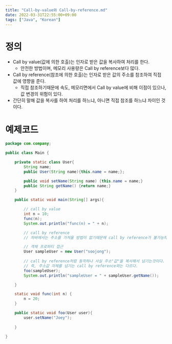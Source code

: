 ```yaml
---
title: "Call-by-value와 Call-by-reference.md"
date: 2022-03-31T22:55:00+09:00
tags: ["Java", "Korean"]
---
```


# 정의
- Call by value(값에 의한 호출)는 인자로 받은 값을 복사하여 처리를 한다. 
    - 안전한 방법이며, 메모리 사용량은 Call by reference보다 많다.
- Call by reference(참조에 의한 호출)는 인자로 받은 값의 주소를 참조하여 직접 값에 영향을 준다. 
    - 직접 참조하기때문에 속도, 메모리면에서 Call by value에 비해 이점이 있으나, 값 변경의 위험이 있다.
- 간단히 말해 값을 복사를 하여 처리를 하느냐, 아니면 직접 참조를 하느냐 차이인 것이다.


# 예제코드

```java
package com.company;

public class Main {

    private static class User{
        String name;
        public User(String name){this.name = name;};

        public void setName(String name) {this.name = name;}
        public String getName() {return name;}
    }

    public static void main(String[] args){

        // call by value
        int n = 10;
        func(n);
        System.out.println("func(n) = " + n);

        // call by reference
        // 자바에서는 주소를 가져올 방법이 없기때문에 call by reference가 불가능하다.

        // 객체 프로퍼티 접근
        User sampleUser = new User("soojong");
        
        // call by reference처럼 동작하나 사실 주소"값"을 복사해서 넘기는것이다.
        // 즉, 주소값 자체를 넘기는 call by reference와는 다르다.
        foo(sampleUser);
        System.out.println("sampleUser = " + sampleUser.getName());

    }

    static void func(int n) {
        n = 20;
    }

    public static void foo(User user){
        user.setName("Joey");
        
    }
    
}
```
